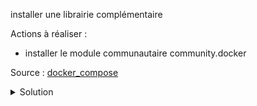 installer une librairie complémentaire

Actions à réaliser :
- installer le module communautaire community.docker

Source : [docker_compose](https://docs.ansible.com/ansible/latest/collections/community/docker/docker_compose_module.html#community-docker-docker-compose-module-manage-multi-container-docker-applications-with-docker-compose)
<br>

<details>

<summary>Solution</summary>
Installer le module :
```plain
ansible-galaxy collection install community.docker
```{{exec}}

